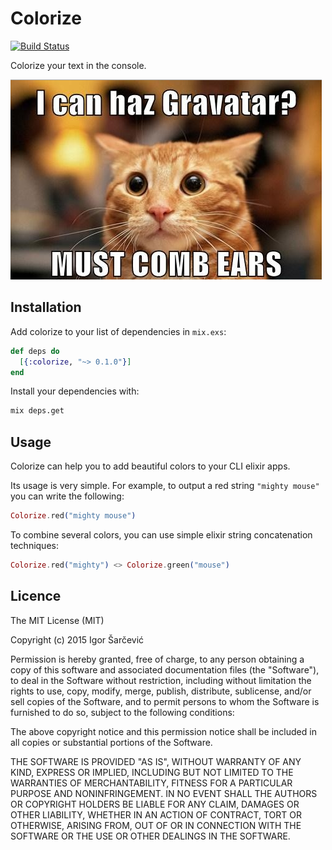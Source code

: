# Colorize

[![Build Status](https://semaphoreci.com/api/v1/projects/248fb1bb-d7ec-42c4-8c49-4c55d6367929/646975/badge.svg)](https://semaphoreci.com/shiroyasha/colorize)

Colorize your text in the console.

![Colorize logo](https://raw.githubusercontent.com/shiroyasha/gravatarify/master/logo.png)


## Installation

Add colorize to your list of dependencies in `mix.exs`:

``` elixir
def deps do
  [{:colorize, "~> 0.1.0"}]
end
```

Install your dependencies with:

``` sh
mix deps.get
```

## Usage

Colorize can help you to add beautiful colors to your CLI elixir apps.

Its usage is very simple. For example, to output a red string `"mighty mouse"`
you can write the following:

``` elixir
Colorize.red("mighty mouse")
```

To combine several colors, you can use simple elixir string concatenation
techniques:

``` elixir
Colorize.red("mighty") <> Colorize.green("mouse")
```

## Licence

The MIT License (MIT)

Copyright (c) 2015 Igor Šarčević

Permission is hereby granted, free of charge, to any person obtaining a copy
of this software and associated documentation files (the "Software"), to deal
in the Software without restriction, including without limitation the rights
to use, copy, modify, merge, publish, distribute, sublicense, and/or sell
copies of the Software, and to permit persons to whom the Software is
furnished to do so, subject to the following conditions:

The above copyright notice and this permission notice shall be included in all
copies or substantial portions of the Software.

THE SOFTWARE IS PROVIDED "AS IS", WITHOUT WARRANTY OF ANY KIND, EXPRESS OR
IMPLIED, INCLUDING BUT NOT LIMITED TO THE WARRANTIES OF MERCHANTABILITY,
FITNESS FOR A PARTICULAR PURPOSE AND NONINFRINGEMENT. IN NO EVENT SHALL THE
AUTHORS OR COPYRIGHT HOLDERS BE LIABLE FOR ANY CLAIM, DAMAGES OR OTHER
LIABILITY, WHETHER IN AN ACTION OF CONTRACT, TORT OR OTHERWISE, ARISING FROM,
OUT OF OR IN CONNECTION WITH THE SOFTWARE OR THE USE OR OTHER DEALINGS IN THE
SOFTWARE.
